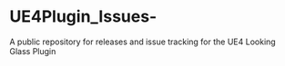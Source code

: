 # UE4Plugin_Issues-
 A public repository for releases and issue tracking for the UE4 Looking Glass Plugin
